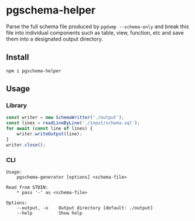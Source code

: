 # pgschema-helper

Parse the full schema file produced by `pgdump --schema-only` and break this file into individual components such
as table, view, function, etc and save them into a designated output directory.

## Install

```
npm i pgschema-helper
```

## Usage

### Library

```typescript
const writer = new SchemaWritter('./output');
const lines = readLineByLine('./input/schema.sql');
for await (const line of lines) {
    writer.writeOutput(line);
}
writer.close();
```

### CLI

```
Usage:
    pgschema-generator [options] <schema-file>

Read from STDIN:
    * pass '-' as <schema-file> 

Options:
    --output, -o    Output directory [default: ./output]
    --help          Show help
```
